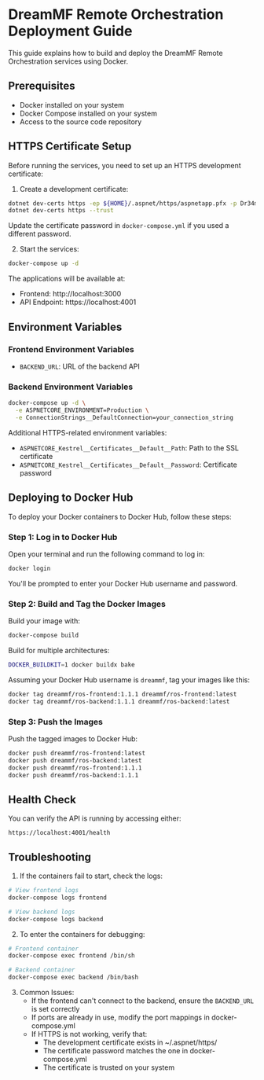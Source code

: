 # DreamMF Remote Orchestration Deployment Guide

This guide explains how to build and deploy the DreamMF Remote Orchestration services using Docker.

## Prerequisites

- Docker installed on your system
- Docker Compose installed on your system
- Access to the source code repository

## HTTPS Certificate Setup

Before running the services, you need to set up an HTTPS development certificate:

1. Create a development certificate:
```bash
dotnet dev-certs https -ep ${HOME}/.aspnet/https/aspnetapp.pfx -p Dr34m0120225
dotnet dev-certs https --trust
```

Update the certificate password in `docker-compose.yml` if you used a different password.

2. Start the services:
```bash
docker-compose up -d
```

The applications will be available at:
- Frontend: http://localhost:3000
- API Endpoint: https://localhost:4001

## Environment Variables

### Frontend Environment Variables
- `BACKEND_URL`: URL of the backend API

### Backend Environment Variables
```bash
docker-compose up -d \
  -e ASPNETCORE_ENVIRONMENT=Production \
  -e ConnectionStrings__DefaultConnection=your_connection_string
```

Additional HTTPS-related environment variables:
- `ASPNETCORE_Kestrel__Certificates__Default__Path`: Path to the SSL certificate
- `ASPNETCORE_Kestrel__Certificates__Default__Password`: Certificate password

## Deploying to Docker Hub

To deploy your Docker containers to Docker Hub, follow these steps:

### Step 1: Log in to Docker Hub

Open your terminal and run the following command to log in:

```bash
docker login
```

You'll be prompted to enter your Docker Hub username and password.

### Step 2: Build and Tag the Docker Images

Build your image with:

```bash
docker-compose build
```

Build for multiple architectures:
```bash
DOCKER_BUILDKIT=1 docker buildx bake
```

Assuming your Docker Hub username is `dreammf`, tag your images like this:

```bash
docker tag dreammf/ros-frontend:1.1.1 dreammf/ros-frontend:latest
docker tag dreammf/ros-backend:1.1.1 dreammf/ros-backend:latest
```

### Step 3: Push the Images

Push the tagged images to Docker Hub:

```bash
docker push dreammf/ros-frontend:latest
docker push dreammf/ros-backend:latest
docker push dreammf/ros-frontend:1.1.1
docker push dreammf/ros-backend:1.1.1
```

## Health Check

You can verify the API is running by accessing either:
```
https://localhost:4001/health
```

## Troubleshooting

1. If the containers fail to start, check the logs:
```bash
# View frontend logs
docker-compose logs frontend

# View backend logs
docker-compose logs backend
```

2. To enter the containers for debugging:
```bash
# Frontend container
docker-compose exec frontend /bin/sh

# Backend container
docker-compose exec backend /bin/bash
```

3. Common Issues:
   - If the frontend can't connect to the backend, ensure the `BACKEND_URL` is set correctly
   - If ports are already in use, modify the port mappings in docker-compose.yml
   - If HTTPS is not working, verify that:
     - The development certificate exists in ~/.aspnet/https/
     - The certificate password matches the one in docker-compose.yml
     - The certificate is trusted on your system
